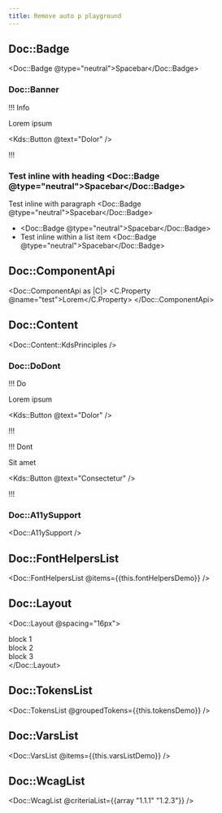 ```yaml
---
title: Remove auto p playground
---
```


## Doc::Badge

<Doc::Badge @type="neutral">Spacebar</Doc::Badge>

### Doc::Banner

!!! Info

Lorem ipsum

<Kds::Button @text="Dolor" />

!!!


### Test inline with heading <Doc::Badge @type="neutral">Spacebar</Doc::Badge>

Test inline with paragraph <Doc::Badge @type="neutral">Spacebar</Doc::Badge>

- <Doc::Badge @type="neutral">Spacebar</Doc::Badge>
- Test inline within a list item <Doc::Badge @type="neutral">Spacebar</Doc::Badge>

## Doc::ComponentApi

<Doc::ComponentApi as |C|>
<C.Property @name="test">Lorem</C.Property>
</Doc::ComponentApi>

## Doc::Content

<Doc::Content::KdsPrinciples />

### Doc::DoDont

!!! Do

Lorem ipsum

<Kds::Button @text="Dolor" />

!!!

!!! Dont

Sit amet

<Kds::Button @text="Consectetur" />

!!!

### Doc::A11ySupport

<Doc::A11ySupport />

## Doc::FontHelpersList

<Doc::FontHelpersList @items={{this.fontHelpersDemo}} />

## Doc::Layout

<Doc::Layout @spacing="16px"><div>block 1</div><div>block 2</div><div>block 3</div></Doc::Layout>

## Doc::TokensList

<Doc::TokensList @groupedTokens={{this.tokensDemo}} />

## Doc::VarsList

<Doc::VarsList @items={{this.varsListDemo}} />

## Doc::WcagList

<Doc::WcagList @criteriaList={{array "1.1.1" "1.2.3"}} />

